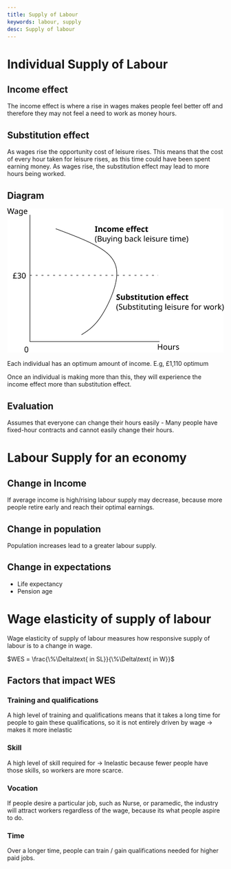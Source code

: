 ```yaml
---
title: Supply of Labour
keywords: labour, supply
desc: Supply of labour
---
```


# Individual Supply of Labour #

## Income effect ##
The income effect is where a rise in wages makes people feel better off and therefore they may not feel a need to work as money hours.

## Substitution effect ##
As wages rise the opportunity cost of leisure rises.
This means that the cost of every hour taken for leisure rises, as this time could have been spent earning money.
As wages rise, the substitution effect may lead to more hours being worked.

## Diagram ##

![Individual supply of labour diagram](../diagrams/labour_market/labour_supply.svg#mono-black)

Each individual has an optimum amount of income. E.g, £1,110 optimum

Once an individual is making more than this, they will experience the income effect more than substitution effect.

## Evaluation ##
Assumes that everyone can change their hours easily - Many people have fixed-hour contracts and cannot easily change their hours.

# Labour Supply for an economy #

## Change in Income ##
If average income is high/rising labour supply may decrease, because more people retire early and reach their optimal earnings.

## Change in population ##
Population increases lead to a greater labour supply.

## Change in expectations #
- Life expectancy
- Pension age

# Wage elasticity of supply of labour #
Wage elasticity of supply of labour measures how responsive supply of labour is to a change in wage.

$WES = \frac{\%\Delta\text{ in SL}}{\%\Delta\text{ in W}}$

## Factors that impact WES ##

### Training and qualifications ###
A high level of training and qualifications means that it takes a long time for people to gain these qualifications, so it is not entirely driven by wage -> makes it more inelastic

### Skill ###
A high level of skill required for -> Inelastic because fewer people have those skills, so workers are more scarce.

### Vocation ###
If people desire a particular job, such as Nurse, or paramedic, the industry will attract workers regardless of the wage, because its what people aspire to do.

### Time ###
Over a longer time, people can train / gain qualifications needed for higher paid jobs.